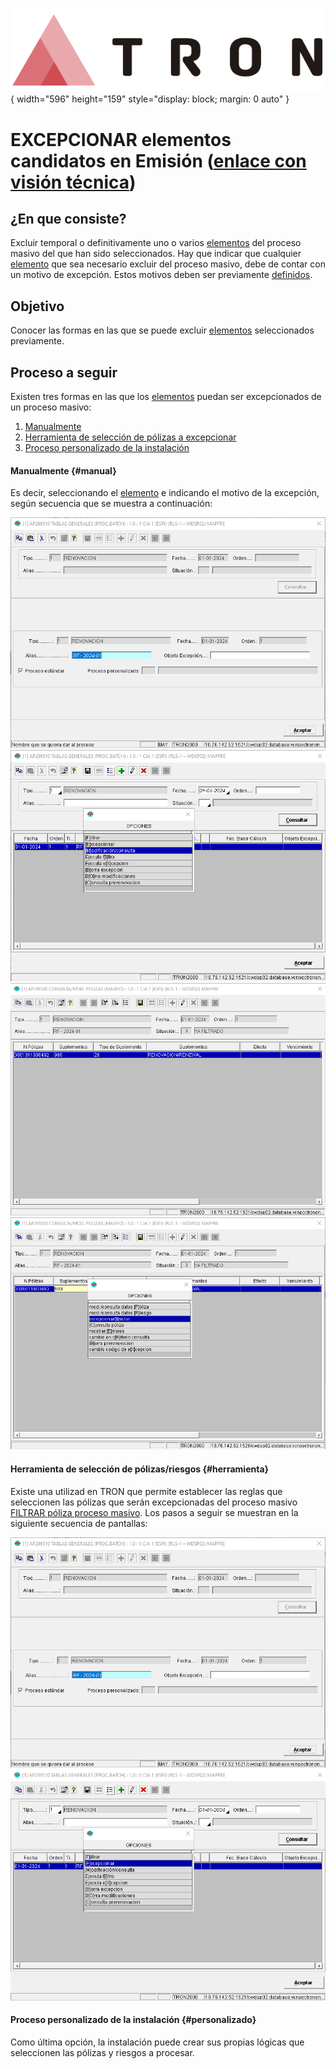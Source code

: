 ![Imagen LOGO](./00-Imagen/logo-TRON.png){ width="596" height="159" style="display: block; margin: 0 auto" }

# EXCEPCIONAR elementos candidatos en Emisión ([enlace con visión técnica][Tecnica])

## **¿En que consiste?**
Excluir temporal o definitivamente uno o varios [elementos][Elemento] del proceso masivo del que han sido seleccionados. Hay que indicar que cualquier [elemento][Elemento] que sea necesario excluir del proceso masivo, debe de contar con un motivo de excepción. Estos motivos deben ser previamente [definidos][definicion-excepcion].

## **Objetivo**
Conocer las formas en las que se puede excluir [elementos][Elemento] seleccionados previamente.

## **Proceso a seguir**
Existen tres formas en las que los [elementos][Elemento] puedan ser excepcionados de un proceso masivo:

1. [Manualmente](#manual)
1. [Herramienta de selección de pólizas a excepcionar](#herramienta)
1. [Proceso personalizado de la instalación](#personalizado)

#### Manualmente {#manual}
Es decir, seleccionando el [elemento][Elemento] e indicando el motivo de la excepción, según secuencia que se muestra a continuación:

![Imagen PANTALLA-1](./00-Imagen/EXCEPCIONAR-proceso-masivo-elemento-candidato-emision-1.png)
![Imagen PANTALLA-3](./00-Imagen/EXCEPCIONAR-proceso-masivo-elemento-candidato-emision-3.png)
![Imagen PANTALLA-4](./00-Imagen/EXCEPCIONAR-proceso-masivo-elemento-candidato-emision-4.png)
![Imagen PANTALLA-5](./00-Imagen/EXCEPCIONAR-proceso-masivo-elemento-candidato-emision-5.png)

#### Herramienta de selección de pólizas/riesgos {#herramienta}
Existe una utilizad en TRON que permite establecer las reglas que seleccionen las pólizas que serán excepcionadas del proceso masivo [FILTRAR póliza proceso masivo][filtrar-poliza]. Los pasos a seguir se muestran en la siguiente secuencia de pantallas:

![imagen Pantalla-1](./00-Imagen/EXCEPCIONAR-proceso-masivo-elemento-candidato-emision-1.png)
![Imagen PANTALLA-1](./00-Imagen/EXCEPCIONAR-proceso-masivo-elemento-candidato-emision-2.png)


#### Proceso personalizado de la instalación {#personalizado}
Como última opción, la instalación puede crear sus propias lógicas que seleccionen las pólizas y riesgos a procesar.

[//]: # (## **Vínculos**)
[//]: # (## **Preguntas frecuentes**)

[Elemento]: <../../../../../../99-Terminos/TRON-Terminos.md#elemento>
[definicion-excepcion]: <../../../../../../../01-TRON/01-Documentacion/01-Modulos/03-Emision/01-Definicion/01-Comun/07-Proceso-Masivo/DEFINIR-proceso-masivo-excepcion.md>
[filtrar-poliza]: <../../../../../../../01-TRON/01-Documentacion/01-Modulos/03-Emision/02-Operacion/01-Comun/07-Proceso-Masivo/SELECCIONAR/FILTRAR/FILTRAR-proceso-masivo-poliza-emision.md#filtrar-poliza-proceso-masivo-emision>
[Tecnica]: <./EXCEPCIONAR-proceso-masivo-elemento-candidato-emision-TECNICA.md#titulo>